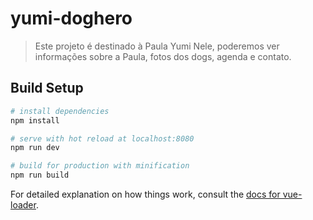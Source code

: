 # yumi-doghero

> Este projeto é destinado à Paula Yumi
> Nele, poderemos ver informações sobre a Paula, fotos dos dogs, agenda e contato.

## Build Setup

``` bash
# install dependencies
npm install

# serve with hot reload at localhost:8080
npm run dev

# build for production with minification
npm run build
```

For detailed explanation on how things work, consult the [docs for vue-loader](http://vuejs.github.io/vue-loader).
